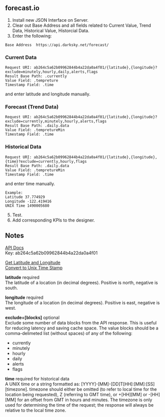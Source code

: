  ## forecast.io
 
 1. Install new JSON Interface on Server.</br>
 2. Clear out Base Address and all fields related to Current Value, Trend Data, Historical Value, Historcial Data.</br>
 4. Enter the following:</br>
 ```
 Base Address  https://api.darksky.net/forecast/
 ```
 
 ### Current Data
 ```
 Request URI: ab264c5a62b09962844b4a22da0a4f01/{latitude},{longitude}?exclude=minutely,hourly,daily,alerts,flags
 Result Base Path: .currently
 Value Field: .tempreture
 Timestamp Field: .time
 ```
 and enter latitude and longitude manually.
 
 ### Forecast (Trend Data)
 ```
 Request URI: ab264c5a62b09962844b4a22da0a4f01/{latitude},{longitude}?exclude=currently,minutely,hourly,alerts,flags
 Result Base Path: .daily.data
 Value Field: .tempretureMin
 Timestamp Field: .time
 ```
 
 ### Historical Data
 ```
 Request URI: ab264c5a62b09962844b4a22da0a4f01/{latitude},{longitude},{time}?exclude=currently,hourly,flags
 Result Base Path: .daily.data
 Value Field: .tempretureMin
 Timestamp Field: .time
 ```
 and enter time manually.
 
 ```
 Example:
 Latitude 37.774929
 Longitude -122.419416
 UNIX Time 1490005680
 ```
 
 5. Test.
 6. Add corresponding KPIs to the designer.


## Notes
[API Docs](https://darksky.net/dev/docs)
</br>Key:	ab264c5a62b09962844b4a22da0a4f01

[Get Latitude and Longitude](http://www.latlong.net/)</br>
[Convert to Unix Time Stamp](https://www.epochconverter.com/)

<b>latitude</b> required</br>
The latitude of a location (in decimal degrees). Positive is north, negative is south.

<b>longitude</b> required</br>
The longitude of a location (in decimal degrees). Positive is east, negative is west.

<b>exclude=[blocks]</b> optional</br>
Exclude some number of data blocks from the API response. This is useful for reducing latency and saving cache space. The value blocks should be a comma-delimeted list (without spaces) of any of the following:

* currently
* minutely
* hourly
* daily
* alerts
* flags

<b>time</b> required for historical data</br>
A UNIX time or a string formatted as: [YYYY]-[MM]-[DD]T[HH]:[MM]:[SS][timezone]. timezone should either be omitted (to refer to local time for the location being requested), Z (referring to GMT time), or +[HH][MM] or -[HH][MM] for an offset from GMT in hours and minutes. The timezone is only used for determining the time of the request; the response will always be relative to the local time zone.
